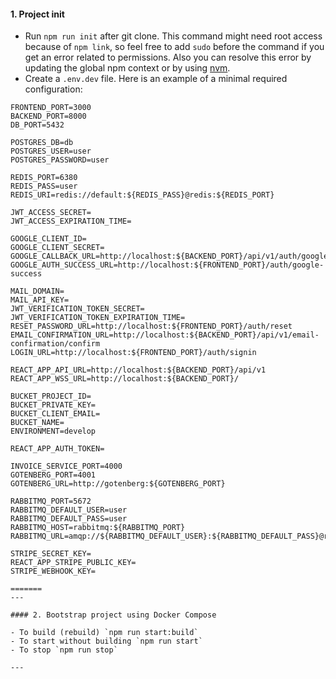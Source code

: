#### 1. Project init

- Run `npm run init` after git clone. This command might need root access because of `npm link`, so
  feel free to add `sudo` before the command if you get an error related to permissions. Also you
  can resolve this error by updating the global npm context or by using
  [nvm](https://github.com/nvm-sh/nvm).
- Create a `.env.dev` file. Here is an example of a minimal required configuration:

```
FRONTEND_PORT=3000
BACKEND_PORT=8000
DB_PORT=5432

POSTGRES_DB=db
POSTGRES_USER=user
POSTGRES_PASSWORD=user

REDIS_PORT=6380
REDIS_PASS=user
REDIS_URI=redis://default:${REDIS_PASS}@redis:${REDIS_PORT}

JWT_ACCESS_SECRET=
JWT_ACCESS_EXPIRATION_TIME=

GOOGLE_CLIENT_ID=
GOOGLE_CLIENT_SECRET=
GOOGLE_CALLBACK_URL=http://localhost:${BACKEND_PORT}/api/v1/auth/google/callback
GOOGLE_AUTH_SUCCESS_URL=http://localhost:${FRONTEND_PORT}/auth/google-success

MAIL_DOMAIN=
MAIL_API_KEY=
JWT_VERIFICATION_TOKEN_SECRET=
JWT_VERIFICATION_TOKEN_EXPIRATION_TIME=
RESET_PASSWORD_URL=http://localhost:${FRONTEND_PORT}/auth/reset
EMAIL_CONFIRMATION_URL=http://localhost:${BACKEND_PORT}/api/v1/email-confirmation/confirm
LOGIN_URL=http://localhost:${FRONTEND_PORT}/auth/signin

REACT_APP_API_URL=http://localhost:${BACKEND_PORT}/api/v1
REACT_APP_WSS_URL=http://localhost:${BACKEND_PORT}/

BUCKET_PROJECT_ID=
BUCKET_PRIVATE_KEY=
BUCKET_CLIENT_EMAIL=
BUCKET_NAME=
ENVIRONMENT=develop

REACT_APP_AUTH_TOKEN=

INVOICE_SERVICE_PORT=4000
GOTENBERG_PORT=4001
GOTENBERG_URL=http://gotenberg:${GOTENBERG_PORT}

RABBITMQ_PORT=5672
RABBITMQ_DEFAULT_USER=user
RABBITMQ_DEFAULT_PASS=user
RABBITMQ_HOST=rabbitmq:${RABBITMQ_PORT}
RABBITMQ_URL=amqp://${RABBITMQ_DEFAULT_USER}:${RABBITMQ_DEFAULT_PASS}@rabbitmq:5672

STRIPE_SECRET_KEY=
REACT_APP_STRIPE_PUBLIC_KEY=
STRIPE_WEBHOOK_KEY=

=======
---

#### 2. Bootstrap project using Docker Compose

- To build (rebuild) `npm run start:build`
- To start without building `npm run start`
- To stop `npm run stop`

---

